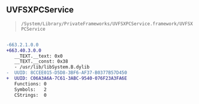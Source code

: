## UVFSXPCService

> `/System/Library/PrivateFrameworks/UVFSXPCService.framework/UVFSXPCService`

```diff

-663.2.1.0.0
+663.40.3.0.0
   __TEXT.__text: 0x0
   __TEXT.__const: 0x38
   - /usr/lib/libSystem.B.dylib
-  UUID: 8CCEE015-D5D8-3BF6-AF37-B0377B57D450
+  UUID: C06A3A6A-7C61-3ABC-9540-076F23A3FA6E
   Functions: 0
   Symbols:   2
   CStrings:  0

```
